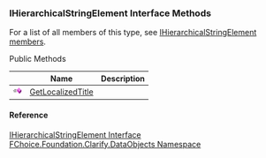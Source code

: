 ﻿### IHierarchicalStringElement Interface Methods

For a list of all members of this type, see [IHierarchicalStringElement members](fcSDK~FChoice.Foundation.Clarify.DataObjects.IHierarchicalStringElement_members.md).

Public Methods

|   | Name | Description |
| --- | --- | --- |
| ![ Method](dotnetimages/Method.png) | [GetLocalizedTitle](fcSDK~FChoice.Foundation.Clarify.DataObjects.IHierarchicalStringElement~GetLocalizedTitle.md) |   |





#### Reference

[IHierarchicalStringElement Interface](fcSDK~FChoice.Foundation.Clarify.DataObjects.IHierarchicalStringElement.md)  
[FChoice.Foundation.Clarify.DataObjects Namespace](fcSDK~FChoice.Foundation.Clarify.DataObjects_namespace.md)